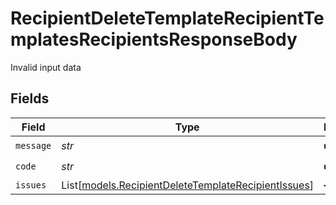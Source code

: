 # RecipientDeleteTemplateRecipientTemplatesRecipientsResponseBody

Invalid input data


## Fields

| Field                                                                                                      | Type                                                                                                       | Required                                                                                                   | Description                                                                                                |
| ---------------------------------------------------------------------------------------------------------- | ---------------------------------------------------------------------------------------------------------- | ---------------------------------------------------------------------------------------------------------- | ---------------------------------------------------------------------------------------------------------- |
| `message`                                                                                                  | *str*                                                                                                      | :heavy_check_mark:                                                                                         | N/A                                                                                                        |
| `code`                                                                                                     | *str*                                                                                                      | :heavy_check_mark:                                                                                         | N/A                                                                                                        |
| `issues`                                                                                                   | List[[models.RecipientDeleteTemplateRecipientIssues](../models/recipientdeletetemplaterecipientissues.md)] | :heavy_minus_sign:                                                                                         | N/A                                                                                                        |